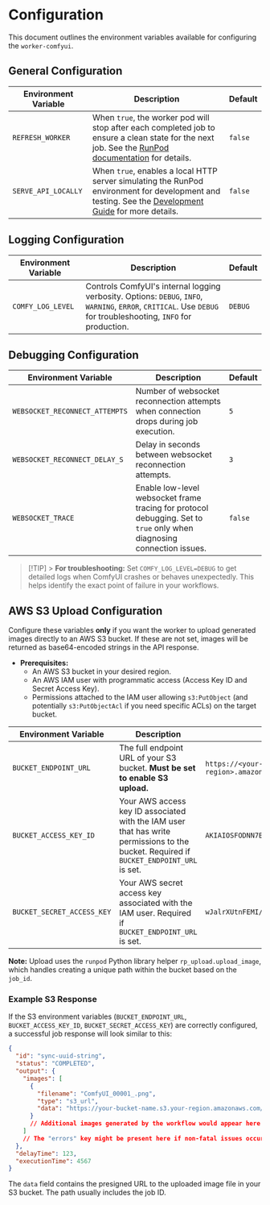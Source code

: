 # Configuration

This document outlines the environment variables available for configuring the `worker-comfyui`.

## General Configuration

| Environment Variable | Description                                                                                                                                                                                                                  | Default |
| -------------------- | ---------------------------------------------------------------------------------------------------------------------------------------------------------------------------------------------------------------------------- | ------- |
| `REFRESH_WORKER`     | When `true`, the worker pod will stop after each completed job to ensure a clean state for the next job. See the [RunPod documentation](https://docs.runpod.io/docs/handler-additional-controls#refresh-worker) for details. | `false` |
| `SERVE_API_LOCALLY`  | When `true`, enables a local HTTP server simulating the RunPod environment for development and testing. See the [Development Guide](development.md#local-api) for more details.                                              | `false` |

## Logging Configuration

| Environment Variable | Description                                                                                                                                                      | Default |
| -------------------- | ---------------------------------------------------------------------------------------------------------------------------------------------------------------- | ------- |
| `COMFY_LOG_LEVEL`    | Controls ComfyUI's internal logging verbosity. Options: `DEBUG`, `INFO`, `WARNING`, `ERROR`, `CRITICAL`. Use `DEBUG` for troubleshooting, `INFO` for production. | `DEBUG` |

## Debugging Configuration

| Environment Variable           | Description                                                                                                            | Default |
| ------------------------------ | ---------------------------------------------------------------------------------------------------------------------- | ------- |
| `WEBSOCKET_RECONNECT_ATTEMPTS` | Number of websocket reconnection attempts when connection drops during job execution.                                  | `5`     |
| `WEBSOCKET_RECONNECT_DELAY_S`  | Delay in seconds between websocket reconnection attempts.                                                              | `3`     |
| `WEBSOCKET_TRACE`              | Enable low-level websocket frame tracing for protocol debugging. Set to `true` only when diagnosing connection issues. | `false` |

> [!TIP] > **For troubleshooting:** Set `COMFY_LOG_LEVEL=DEBUG` to get detailed logs when ComfyUI crashes or behaves unexpectedly. This helps identify the exact point of failure in your workflows.

## AWS S3 Upload Configuration

Configure these variables **only** if you want the worker to upload generated images directly to an AWS S3 bucket. If these are not set, images will be returned as base64-encoded strings in the API response.

- **Prerequisites:**
  - An AWS S3 bucket in your desired region.
  - An AWS IAM user with programmatic access (Access Key ID and Secret Access Key).
  - Permissions attached to the IAM user allowing `s3:PutObject` (and potentially `s3:PutObjectAcl` if you need specific ACLs) on the target bucket.

| Environment Variable       | Description                                                                                                                             | Example                                                    |
| -------------------------- | --------------------------------------------------------------------------------------------------------------------------------------- | ---------------------------------------------------------- |
| `BUCKET_ENDPOINT_URL`      | The full endpoint URL of your S3 bucket. **Must be set to enable S3 upload.**                                                           | `https://<your-bucket-name>.s3.<aws-region>.amazonaws.com` |
| `BUCKET_ACCESS_KEY_ID`     | Your AWS access key ID associated with the IAM user that has write permissions to the bucket. Required if `BUCKET_ENDPOINT_URL` is set. | `AKIAIOSFODNN7EXAMPLE`                                     |
| `BUCKET_SECRET_ACCESS_KEY` | Your AWS secret access key associated with the IAM user. Required if `BUCKET_ENDPOINT_URL` is set.                                      | `wJalrXUtnFEMI/K7MDENG/bPxRfiCYEXAMPLEKEY`                 |

**Note:** Upload uses the `runpod` Python library helper `rp_upload.upload_image`, which handles creating a unique path within the bucket based on the `job_id`.

### Example S3 Response

If the S3 environment variables (`BUCKET_ENDPOINT_URL`, `BUCKET_ACCESS_KEY_ID`, `BUCKET_SECRET_ACCESS_KEY`) are correctly configured, a successful job response will look similar to this:

```json
{
  "id": "sync-uuid-string",
  "status": "COMPLETED",
  "output": {
    "images": [
      {
        "filename": "ComfyUI_00001_.png",
        "type": "s3_url",
        "data": "https://your-bucket-name.s3.your-region.amazonaws.com/sync-uuid-string/ComfyUI_00001_.png"
      }
      // Additional images generated by the workflow would appear here
    ]
    // The "errors" key might be present here if non-fatal issues occurred
  },
  "delayTime": 123,
  "executionTime": 4567
}
```

The `data` field contains the presigned URL to the uploaded image file in your S3 bucket. The path usually includes the job ID.
